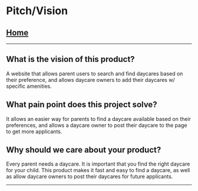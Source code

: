 # Pitch/Vision

## [Home](/README.md)

---

## What is the vision of this product?

A website that allows parent users to search and find daycares based on their preference, and allows daycare owners to add their daycares w/ specific amenities.

## What pain point does this project solve?

It allows an easier way for parents to find a daycare available based on their preferences, and allows a daycare owner to post their daycare to the page to get more applicants.

## Why should we care about your product?

Every parent needs a daycare. It is important that you find the right daycare for your child. This product makes it fast and easy to find a daycare, as well as allow daycare owners to post their daycares for future applicants.

---
